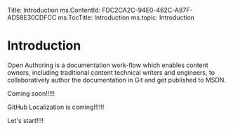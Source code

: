 Title: Introduction
ms.ContentId: FDC2CA2C-94E0-462C-A87F-AD58E30CDFCC
ms.TocTitle: Introduction
ms.topic: Introduction


# Introduction

Open Authoring is a documentation work-flow which enables content owners, including traditional content technical writers and engineers, to collaboratively author the documentation in Git and get published to MSDN.

Coming soon!!!!!

GitHub Localization is coming!!!!!!

Let's start!!!!

